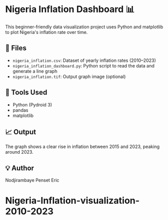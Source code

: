 # Nigeria Inflation Dashboard 📊

This beginner-friendly data visualization project uses Python and matplotlib to plot Nigeria's inflation rate over time.

## 📁 Files

- `nigeria_inflation.csv`: Dataset of yearly inflation rates (2010–2023)
- `nigeria_inflation_dashboard.py`: Python script to read the data and generate a line graph
- `nigeria_inflation.tif`: Output graph image (optional)

## 🔧 Tools Used

- Python (Pydroid 3)
- pandas
- matplotlib

## 📈 Output

The graph shows a clear rise in inflation between 2015 and 2023, peaking around 2023.

## 💡 Author

Nodjirambaye Penset Eric 
# Nigeria-Inflation-visualization-2010-2023
